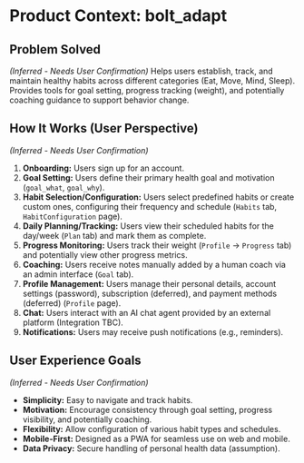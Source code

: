 # Product Context: bolt_adapt

## Problem Solved

*(Inferred - Needs User Confirmation)*
Helps users establish, track, and maintain healthy habits across different categories (Eat, Move, Mind, Sleep). Provides tools for goal setting, progress tracking (weight), and potentially coaching guidance to support behavior change.

## How It Works (User Perspective)

*(Inferred - Needs User Confirmation)*
1.  **Onboarding:** Users sign up for an account.
2.  **Goal Setting:** Users define their primary health goal and motivation (`goal_what`, `goal_why`).
3.  **Habit Selection/Configuration:** Users select predefined habits or create custom ones, configuring their frequency and schedule (`Habits` tab, `HabitConfiguration` page).
4.  **Daily Planning/Tracking:** Users view their scheduled habits for the day/week (`Plan` tab) and mark them as complete.
5.  **Progress Monitoring:** Users track their weight (`Profile` -> `Progress` tab) and potentially view other progress metrics.
6.  **Coaching:** Users receive notes manually added by a human coach via an admin interface (`Goal` tab).
7.  **Profile Management:** Users manage their personal details, account settings (password), subscription (deferred), and payment methods (deferred) (`Profile` page).
8.  **Chat:** Users interact with an AI chat agent provided by an external platform (Integration TBC).
9.  **Notifications:** Users may receive push notifications (e.g., reminders).

## User Experience Goals

*(Inferred - Needs User Confirmation)*
- **Simplicity:** Easy to navigate and track habits.
- **Motivation:** Encourage consistency through goal setting, progress visibility, and potentially coaching.
- **Flexibility:** Allow configuration of various habit types and schedules.
- **Mobile-First:** Designed as a PWA for seamless use on web and mobile.
- **Data Privacy:** Secure handling of personal health data (assumption).
